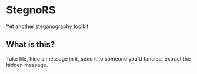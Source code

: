 # StegnoRS
Yet another steganography toolkit

## What is this?
Take file, hide a message in it, send it to someone you'd fancied, extract the hidden message.
